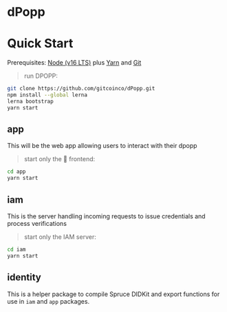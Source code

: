 # dPopp

# Quick Start

Prerequisites: [Node (v16 LTS)](https://nodejs.org/en/download/) plus [Yarn](https://classic.yarnpkg.com/en/docs/install/) and [Git](https://git-scm.com/downloads)

> run DPOPP:

```bash
git clone https://github.com/gitcoinco/dPopp.git
npm install --global lerna
lerna bootstrap
yarn start
```

## app

This will be the web app allowing users to interact with their dpopp

> start only the 📱 frontend:

```bash
cd app
yarn start
```

## iam

This is the server handling incoming requests to issue credentials and process verifications

> start only the IAM server:

```bash
cd iam
yarn start
```

## identity

This is a helper package to compile Spruce DIDKit and export functions for use in `iam` and `app` packages.
